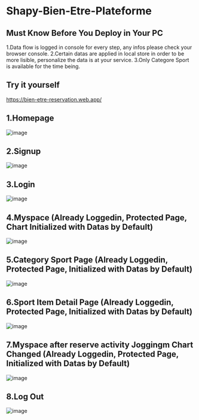 # Shapy-Bien-Etre-Plateforme

## Must Know Before You Deploy in Your PC
1.Data flow is logged in console for every step, any infos please check your browser console.
2.Certain datas are applied in local store in order to be more lisible, personalize the data is at your service.
3.Only Categore Sport is available for the time being.

## Try it yourself
https://bien-etre-reservation.web.app/

## 1.Homepage
![image](https://github.com/6vvvvvv/Shapy_Bienetre_Platform/blob/master/img/1.home.png)

## 2.Signup
![image](https://github.com/6vvvvvv/Shapy_Bienetre_Platform/blob/master/img/2.signup.png)

## 3.Login
![image](https://github.com/6vvvvvv/Shapy_Bienetre_Platform/blob/master/img/3.login.png)

## 4.Myspace (Already Loggedin, Protected Page, Chart Initialized with Datas by Default)
![image](https://github.com/6vvvvvv/Shapy_Bienetre_Platform/blob/master/img/4.myspace.png)

## 5.Category Sport Page (Already Loggedin, Protected Page, Initialized with Datas by Default)
![image](https://github.com/6vvvvvv/Shapy_Bienetre_Platform/blob/master/img/5.sport.png)

## 6.Sport Item Detail Page (Already Loggedin, Protected Page, Initialized with Datas by Default)
![image](https://github.com/6vvvvvv/Shapy_Bienetre_Platform/blob/master/img/6.detail.png)

## 7.Myspace after reserve activity Joggingm Chart Changed (Already Loggedin, Protected Page, Initialized with Datas by Default)
![image](https://github.com/6vvvvvv/Shapy_Bienetre_Platform/blob/master/img/7.myspaceafterreserve.png)

## 8.Log Out
![image](https://github.com/6vvvvvv/Shapy_Bienetre_Platform/blob/master/img/8.logout.png)

